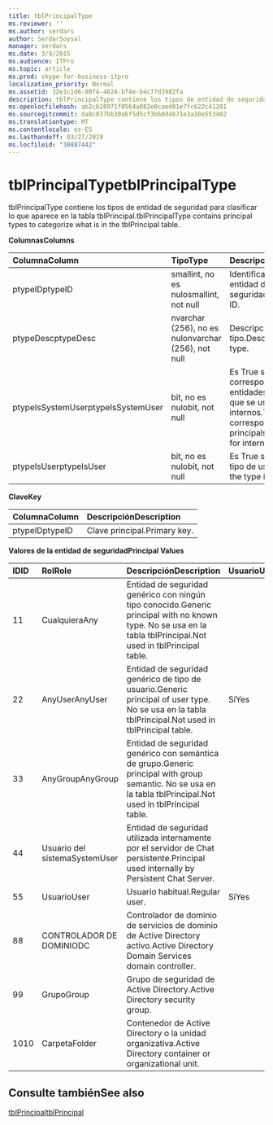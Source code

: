 ```yaml
---
title: tblPrincipalType
ms.reviewer: ''
ms.author: serdars
author: SerdarSoysal
manager: serdars
ms.date: 3/9/2015
ms.audience: ITPro
ms.topic: article
ms.prod: skype-for-business-itpro
localization_priority: Normal
ms.assetid: 32e1c1d6-80f4-4624-bf4e-b4c77d3982fa
description: tblPrincipalType contiene los tipos de entidad de seguridad para clasificar lo que aparece en la tabla tblPrincipal.
ms.openlocfilehash: ab2cb28971f0564a082e0caed01e7fc622c41201
ms.sourcegitcommit: da8c037bb30abf5d5cf3b60d4b71e3a10e553402
ms.translationtype: MT
ms.contentlocale: es-ES
ms.lasthandoff: 03/27/2019
ms.locfileid: "30887442"
---
```

# <a name="tblprincipaltype"></a><span data-ttu-id="985c9-103">tblPrincipalType</span><span class="sxs-lookup"><span data-stu-id="985c9-103">tblPrincipalType</span></span>
 
<span data-ttu-id="985c9-104">tblPrincipalType contiene los tipos de entidad de seguridad para clasificar lo que aparece en la tabla tblPrincipal.</span><span class="sxs-lookup"><span data-stu-id="985c9-104">tblPrincipalType contains principal types to categorize what is in the tblPrincipal table.</span></span>
  
<span data-ttu-id="985c9-105">**Columnas**</span><span class="sxs-lookup"><span data-stu-id="985c9-105">**Columns**</span></span>

|<span data-ttu-id="985c9-106">**Columna**</span><span class="sxs-lookup"><span data-stu-id="985c9-106">**Column**</span></span>|<span data-ttu-id="985c9-107">**Tipo**</span><span class="sxs-lookup"><span data-stu-id="985c9-107">**Type**</span></span>|<span data-ttu-id="985c9-108">**Descripción**</span><span class="sxs-lookup"><span data-stu-id="985c9-108">**Description**</span></span>|
|:-----|:-----|:-----|
|<span data-ttu-id="985c9-109">ptypeID</span><span class="sxs-lookup"><span data-stu-id="985c9-109">ptypeID</span></span>  <br/> |<span data-ttu-id="985c9-110">smallint, no es nulo</span><span class="sxs-lookup"><span data-stu-id="985c9-110">smallint, not null</span></span>  <br/> |<span data-ttu-id="985c9-111">Identificador del tipo de entidad de seguridad.</span><span class="sxs-lookup"><span data-stu-id="985c9-111">Principal type ID.</span></span>  <br/> |
|<span data-ttu-id="985c9-112">ptypeDesc</span><span class="sxs-lookup"><span data-stu-id="985c9-112">ptypeDesc</span></span>  <br/> |<span data-ttu-id="985c9-113">nvarchar (256), no es nulo</span><span class="sxs-lookup"><span data-stu-id="985c9-113">nvarchar (256), not null</span></span>  <br/> |<span data-ttu-id="985c9-114">Descripción del tipo.</span><span class="sxs-lookup"><span data-stu-id="985c9-114">Description of the type.</span></span>  <br/> |
|<span data-ttu-id="985c9-115">ptypeIsSystemUser</span><span class="sxs-lookup"><span data-stu-id="985c9-115">ptypeIsSystemUser</span></span>  <br/> |<span data-ttu-id="985c9-116">bit, no es nulo</span><span class="sxs-lookup"><span data-stu-id="985c9-116">bit, not null</span></span>  <br/> |<span data-ttu-id="985c9-117">Es True si el tipo corresponde a las entidades de seguridad que se usan para fines internos.</span><span class="sxs-lookup"><span data-stu-id="985c9-117">True if the type corresponds to the principals that are used for internal purposes.</span></span>  <br/> |
|<span data-ttu-id="985c9-118">ptypeIsUser</span><span class="sxs-lookup"><span data-stu-id="985c9-118">ptypeIsUser</span></span>  <br/> |<span data-ttu-id="985c9-119">bit, no es nulo</span><span class="sxs-lookup"><span data-stu-id="985c9-119">bit, not null</span></span>  <br/> |<span data-ttu-id="985c9-120">Es True si el tipo es un tipo de usuario.</span><span class="sxs-lookup"><span data-stu-id="985c9-120">True if the type is a user type.</span></span>  <br/> |
   
<span data-ttu-id="985c9-121">**Clave**</span><span class="sxs-lookup"><span data-stu-id="985c9-121">**Key**</span></span>

|<span data-ttu-id="985c9-122">**Columna**</span><span class="sxs-lookup"><span data-stu-id="985c9-122">**Column**</span></span>|<span data-ttu-id="985c9-123">**Descripción**</span><span class="sxs-lookup"><span data-stu-id="985c9-123">**Description**</span></span>|
|:-----|:-----|
|<span data-ttu-id="985c9-124">ptypeID</span><span class="sxs-lookup"><span data-stu-id="985c9-124">ptypeID</span></span>  <br/> |<span data-ttu-id="985c9-125">Clave principal.</span><span class="sxs-lookup"><span data-stu-id="985c9-125">Primary key.</span></span>  <br/> |
   
<span data-ttu-id="985c9-126">**Valores de la entidad de seguridad**</span><span class="sxs-lookup"><span data-stu-id="985c9-126">**Principal Values**</span></span>

|<span data-ttu-id="985c9-127">**ID**</span><span class="sxs-lookup"><span data-stu-id="985c9-127">**ID**</span></span>|<span data-ttu-id="985c9-128">**Rol**</span><span class="sxs-lookup"><span data-stu-id="985c9-128">**Role**</span></span>|<span data-ttu-id="985c9-129">**Descripción**</span><span class="sxs-lookup"><span data-stu-id="985c9-129">**Description**</span></span>|<span data-ttu-id="985c9-130">**Usuario**</span><span class="sxs-lookup"><span data-stu-id="985c9-130">**User**</span></span>|
|:-----|:-----|:-----|:-----|
|<span data-ttu-id="985c9-131">1</span><span class="sxs-lookup"><span data-stu-id="985c9-131">1</span></span>  <br/> |<span data-ttu-id="985c9-132">Cualquiera</span><span class="sxs-lookup"><span data-stu-id="985c9-132">Any</span></span>  <br/> |<span data-ttu-id="985c9-133">Entidad de seguridad genérico con ningún tipo conocido.</span><span class="sxs-lookup"><span data-stu-id="985c9-133">Generic principal with no known type.</span></span> <span data-ttu-id="985c9-134">No se usa en la tabla tblPrincipal.</span><span class="sxs-lookup"><span data-stu-id="985c9-134">Not used in tblPrincipal table.</span></span>  <br/> ||
|<span data-ttu-id="985c9-135">2</span><span class="sxs-lookup"><span data-stu-id="985c9-135">2</span></span>  <br/> |<span data-ttu-id="985c9-136">AnyUser</span><span class="sxs-lookup"><span data-stu-id="985c9-136">AnyUser</span></span>  <br/> |<span data-ttu-id="985c9-137">Entidad de seguridad genérico de tipo de usuario.</span><span class="sxs-lookup"><span data-stu-id="985c9-137">Generic principal of user type.</span></span> <span data-ttu-id="985c9-138">No se usa en la tabla tblPrincipal.</span><span class="sxs-lookup"><span data-stu-id="985c9-138">Not used in tblPrincipal table.</span></span>  <br/> |<span data-ttu-id="985c9-139">Sí</span><span class="sxs-lookup"><span data-stu-id="985c9-139">Yes</span></span>  <br/> |
|<span data-ttu-id="985c9-140">3</span><span class="sxs-lookup"><span data-stu-id="985c9-140">3</span></span>  <br/> |<span data-ttu-id="985c9-141">AnyGroup</span><span class="sxs-lookup"><span data-stu-id="985c9-141">AnyGroup</span></span>  <br/> |<span data-ttu-id="985c9-142">Entidad de seguridad genérico con semántica de grupo.</span><span class="sxs-lookup"><span data-stu-id="985c9-142">Generic principal with group semantic.</span></span> <span data-ttu-id="985c9-143">No se usa en la tabla tblPrincipal.</span><span class="sxs-lookup"><span data-stu-id="985c9-143">Not used in tblPrincipal table.</span></span>  <br/> ||
|<span data-ttu-id="985c9-144">4</span><span class="sxs-lookup"><span data-stu-id="985c9-144">4</span></span>  <br/> |<span data-ttu-id="985c9-145">Usuario del sistema</span><span class="sxs-lookup"><span data-stu-id="985c9-145">SystemUser</span></span>  <br/> |<span data-ttu-id="985c9-146">Entidad de seguridad utilizada internamente por el servidor de Chat persistente.</span><span class="sxs-lookup"><span data-stu-id="985c9-146">Principal used internally by Persistent Chat Server.</span></span>  <br/> ||
|<span data-ttu-id="985c9-147">5</span><span class="sxs-lookup"><span data-stu-id="985c9-147">5</span></span>  <br/> |<span data-ttu-id="985c9-148">Usuario</span><span class="sxs-lookup"><span data-stu-id="985c9-148">User</span></span>  <br/> |<span data-ttu-id="985c9-149">Usuario habitual.</span><span class="sxs-lookup"><span data-stu-id="985c9-149">Regular user.</span></span>  <br/> |<span data-ttu-id="985c9-150">Sí</span><span class="sxs-lookup"><span data-stu-id="985c9-150">Yes</span></span>  <br/> |
|<span data-ttu-id="985c9-151">8</span><span class="sxs-lookup"><span data-stu-id="985c9-151">8</span></span>  <br/> |<span data-ttu-id="985c9-152">CONTROLADOR DE DOMINIO</span><span class="sxs-lookup"><span data-stu-id="985c9-152">DC</span></span>  <br/> |<span data-ttu-id="985c9-153">Controlador de dominio de servicios de dominio de Active Directory activo.</span><span class="sxs-lookup"><span data-stu-id="985c9-153">Active Directory Domain Services domain controller.</span></span>  <br/> ||
|<span data-ttu-id="985c9-154">9</span><span class="sxs-lookup"><span data-stu-id="985c9-154">9</span></span>  <br/> |<span data-ttu-id="985c9-155">Grupo</span><span class="sxs-lookup"><span data-stu-id="985c9-155">Group</span></span>  <br/> |<span data-ttu-id="985c9-156">Grupo de seguridad de Active Directory.</span><span class="sxs-lookup"><span data-stu-id="985c9-156">Active Directory security group.</span></span>  <br/> ||
|<span data-ttu-id="985c9-157">10</span><span class="sxs-lookup"><span data-stu-id="985c9-157">10</span></span>  <br/> |<span data-ttu-id="985c9-158">Carpeta</span><span class="sxs-lookup"><span data-stu-id="985c9-158">Folder</span></span>  <br/> |<span data-ttu-id="985c9-159">Contenedor de Active Directory o la unidad organizativa.</span><span class="sxs-lookup"><span data-stu-id="985c9-159">Active Directory container or organizational unit.</span></span>  <br/> ||
   
## <a name="see-also"></a><span data-ttu-id="985c9-160">Consulte también</span><span class="sxs-lookup"><span data-stu-id="985c9-160">See also</span></span>

[<span data-ttu-id="985c9-161">tblPrincipal</span><span class="sxs-lookup"><span data-stu-id="985c9-161">tblPrincipal</span></span>](tblprincipal.md)
